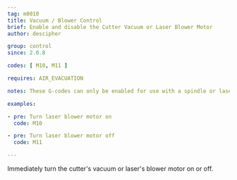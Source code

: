 ```yaml
---
tag: m0010
title: Vacuum / Blower Control
brief: Enable and disable the Cutter Vacuum or Laser Blower Motor
author: descipher

group: control
since: 2.0.8

codes: [ M10, M11 ]

requires: AIR_EVACUATION

notes: These G-codes can only be enabled for use with a spindle or laser setup.

examples:

- pre: Turn laser blower motor on
  code: M10

- pre: Turn laser blower motor off
  code: M11

---
```


Immediately turn the cutter's vacuum or laser's blower motor on or off.
